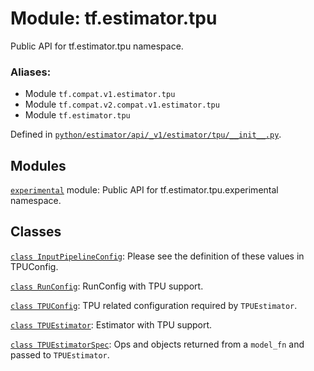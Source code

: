 <div itemscope itemtype="http://developers.google.com/ReferenceObject">
<meta itemprop="name" content="tf.estimator.tpu" />
<meta itemprop="path" content="Stable" />
</div>

# Module: tf.estimator.tpu

Public API for tf.estimator.tpu namespace.

### Aliases:

* Module `tf.compat.v1.estimator.tpu`
* Module `tf.compat.v2.compat.v1.estimator.tpu`
* Module `tf.estimator.tpu`



Defined in [`python/estimator/api/_v1/estimator/tpu/__init__.py`](https://github.com/tensorflow/estimator/tree/master/tensorflow_estimator/python/estimator/api/_v1/estimator/tpu/__init__.py).

<!-- Placeholder for "Used in" -->


## Modules

[`experimental`](../../tf/estimator/tpu/experimental.md) module: Public API for tf.estimator.tpu.experimental namespace.

## Classes

[`class InputPipelineConfig`](../../tf/estimator/tpu/InputPipelineConfig.md): Please see the definition of these values in TPUConfig.

[`class RunConfig`](../../tf/estimator/tpu/RunConfig.md): RunConfig with TPU support.

[`class TPUConfig`](../../tf/estimator/tpu/TPUConfig.md): TPU related configuration required by `TPUEstimator`.

[`class TPUEstimator`](../../tf/estimator/tpu/TPUEstimator.md): Estimator with TPU support.

[`class TPUEstimatorSpec`](../../tf/estimator/tpu/TPUEstimatorSpec.md): Ops and objects returned from a `model_fn` and passed to `TPUEstimator`.

